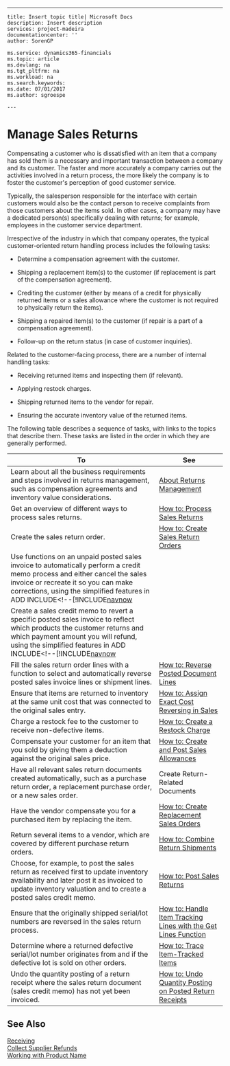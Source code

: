 ---
    title: Insert topic title| Microsoft Docs
    description: Insert description
    services: project-madeira
    documentationcenter: ''
    author: SorenGP

    ms.service: dynamics365-financials
    ms.topic: article
    ms.devlang: na
    ms.tgt_pltfrm: na
    ms.workload: na
    ms.search.keywords:
    ms.date: 07/01/2017
    ms.author: sgroespe

    ---
# Manage Sales Returns
Compensating a customer who is dissatisfied with an item that a company has sold them is a necessary and important transaction between a company and its customer. The faster and more accurately a company carries out the activities involved in a return process, the more likely the company is to foster the customer's perception of good customer service.  
  
 Typically, the salesperson responsible for the interface with certain customers would also be the contact person to receive complaints from those customers about the items sold. In other cases, a company may have a dedicated person\(s\) specifically dealing with returns; for example, employees in the customer service department.  
  
 Irrespective of the industry in which that company operates, the typical customer-oriented return handling process includes the following tasks:  
  
-   Determine a compensation agreement with the customer.  
  
-   Shipping a replacement item\(s\) to the customer \(if replacement is part of the compensation agreement\).  
  
-   Crediting the customer \(either by means of a credit for physically returned items or a sales allowance where the customer is not required to physically return the items\).  
  
-   Shipping a repaired item\(s\) to the customer \(if repair is a part of a compensation agreement\).  
  
-   Follow-up on the return status \(in case of customer inquiries\).  
  
 Related to the customer-facing process, there are a number of internal handling tasks:  
  
-   Receiving returned items and inspecting them \(if relevant\).  
  
-   Applying restock charges.  
  
-   Shipping returned items to the vendor for repair.  
  
-   Ensuring the accurate inventory value of the returned items.  
  
 The following table describes a sequence of tasks, with links to the topics that describe them. These tasks are listed in the order in which they are generally performed.  
  
|**To**|**See**|  
|------------|-------------|  
|Learn about all the business requirements and steps involved in returns management, such as compensation agreements and inventory value considerations.|[About Returns Management](../about-returns-management.md)|  
|Get an overview of different ways to process sales returns.|[How to: Process Sales Returns](../how-to-process-sales-returns.md)|  
|Create the sales return order.|[How to: Create Sales Return Orders](../how-to-create-sales-return-orders.md)|  
|Use functions on an unpaid posted sales invoice to automatically perform a credit memo process and either cancel the sales invoice or recreate it so you can make corrections, using the simplified features in ADD INCLUDE<!--[!INCLUDE[navnow](../../includes/how-to-correct-or-cancel-unpaid-sales-invoices.md)|  
|Create a sales credit memo to revert a specific posted sales invoice to reflect which products the customer returns and which payment amount you will refund, using the simplified features in ADD INCLUDE<!--[!INCLUDE[navnow](../../includes/how-to-process-sales-returns-or-cancellations.md)|  
|Fill the sales return order lines with a function to select and automatically reverse posted sales invoice lines or shipment lines.|[How to: Reverse Posted Document Lines](../how-to-reverse-posted-document-lines.md)|  
|Ensure that items are returned to inventory at the same unit cost that was connected to the original sales entry.|[How to: Assign Exact Cost Reversing in Sales](../how-to-assign-exact-cost-reversing-in-sales.md)|  
|Charge a restock fee to the customer to receive non-defective items.|[How to: Create a Restock Charge](../how-to-create-a-restock-charge.md)|  
|Compensate your customer for an item that you sold by giving them a deduction against the original sales price.|[How to: Create and Post Sales Allowances](../how-to-create-and-post-sales-allowances.md)|  
|Have all relevant sales return documents created automatically, such as a purchase return order, a replacement purchase order, or a new sales order.|Create Return-Related Documents|  
|Have the vendor compensate you for a purchased item by replacing the item.|[How to: Create Replacement Sales Orders](../how-to-create-replacement-sales-orders.md)|  
|Return several items to a vendor, which are covered by different purchase return orders.|[How to: Combine Return Shipments](../how-to-combine-return-shipments.md)|  
|Choose, for example, to post the sales return as received first to update inventory availability and later post it as invoiced to update inventory valuation and to create a posted sales credit memo.|[How to: Post Sales Returns](../how-to-post-sales-returns.md)|  
|Ensure that the originally shipped serial\/lot numbers are reversed in the sales return process.|[How to: Handle Item Tracking Lines with the Get Lines Function](../how-to-handle-item-tracking-lines-with-the-get-lines-function.md)|  
|Determine where a returned defective serial\/lot number originates from and if the defective lot is sold on other orders.|[How to: Trace Item-Tracked Items](../how-to-trace-item-tracked-items.md)|  
|Undo the quantity posting of a return receipt where the sales return document \(sales credit memo\) has not yet been invoiced.|[How to: Undo Quantity Posting on Posted Return Receipts](../how-to-undo-quantity-posting-on-posted-return-receipts.md)|  
  
## See Also  
 [Receiving](../receiving.md)   
 [Collect Supplier Refunds](../collect-supplier-refunds.md)   
 [Working with Product Name](../working-with-$-p_1-product-name-$-.md)